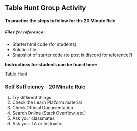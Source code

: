 ## Table Hunt Group Activity ##
#### To practice the steps to follow for the 20 Minute Rule ####
##### Files for reference: #####
- Starter html code (for students)
- Solution file
- Snapshot of starter code (to post in discord for reference?)

**Instructions for students can be found here:**

[Table Hunt](https://docs.google.com/document/d/1Ih-GcGx7fZwgCyQdyS7SXtRf5QYcBn8AhUL4_GezYDU/edit)

### **Self Sufficiency - 20 Minute Rule** ###
1. Try different things
2. Check the Learn Platform material
3. Check Official Documentation
4. Search Online (Stack Overflow, etc.)
5. Ask your classmates
6. Ask your TA or Instructor